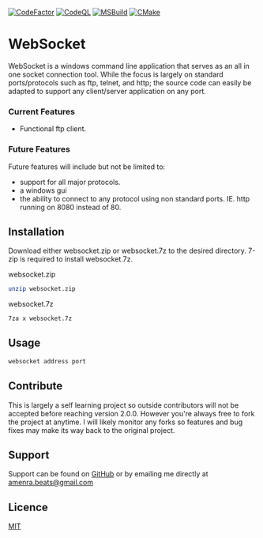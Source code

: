[![CodeFactor](https://www.codefactor.io/repository/github/jacobborden/websocket/badge)](https://www.codefactor.io/repository/github/jacobborden/websocket)
[![CodeQL](https://github.com/JacobBorden/Websocket/actions/workflows/codeql-analysis.yml/badge.svg)](https://github.com/JacobBorden/Websocket/actions/workflows/codeql-analysis.yml)
[![MSBuild](https://github.com/JacobBorden/Websocket/actions/workflows/msbuild.yml/badge.svg)](https://github.com/JacobBorden/Websocket/actions/workflows/msbuild.yml)
[![CMake](https://github.com/JacobBorden/Websocket/actions/workflows/cmake.yml/badge.svg)](https://github.com/JacobBorden/Websocket/actions/workflows/cmake.yml)

# WebSocket 

WebSocket is a windows command line application that serves as an all in one socket connection tool. While the focus is largely on standard ports/protocols such as ftp, telnet, and http; the source code can easily be adapted to support any client/server application on any port. 

### Current Features 
* Functional ftp client.  

### Future Features 

Future features will include but not be limited to: 

* support for all major protocols.
* a windows gui
* the ability to connect to any protocol using non standard ports. IE. http running on 8080 instead of 80. 

## Installation 

Download either websocket.zip or websocket.7z to the desired directory. 7-zip is required to install websocket.7z. 

websocket.zip 

```bash
unzip websocket.zip
```

websocket.7z 

```bash
7za x websocket.7z
```

## Usage 

```bash
websocket address port
```

## Contribute

This is largely a self learning project so outside contributors will not be accepted before reaching version 2.0.0. However you're always free to fork the project at anytime. I will likely monitor any forks so features and bug fixes may make its way back to the original project.

## Support

Support can be found on [GitHub](http:://github.com/JacobBorden/Websocket) or by emailing me directly at amenra.beats@gmail.com 

## Licence

[MIT](https://mit-license.org/)







